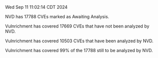 Wed Sep 11 11:02:14 CDT 2024

NVD has 17788 CVEs marked as Awaiting Analysis.

Vulnrichment has covered 17669 CVEs that have not been analyzed by NVD.

Vulnrichment has covered 10503 CVEs that have been analyzed by NVD.

Vulnrichment has covered 99% of the 17788 still to be analyzed by NVD.

